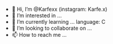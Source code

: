 - 👋 Hi, I’m @Karfexx  (instagram: Karfe.x)
- 👀 I’m interested in ... 
- 🌱 I’m currently learning ... language: C
- 💞️ I’m looking to collaborate on ... 
- 📫 How to reach me ...

<!---
Karfexx/Karfexx is a ✨ special ✨ repository because its `README.md` (this file) appears on your GitHub profile.
You can click the Preview link to take a look at your changes.
--->
